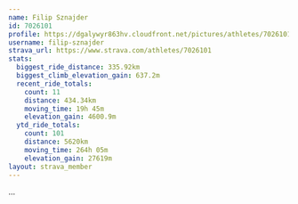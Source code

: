 ```yaml
---
name: Filip Sznajder
id: 7026101
profile: https://dgalywyr863hv.cloudfront.net/pictures/athletes/7026101/2123836/17/large.jpg
username: filip-sznajder
strava_url: https://www.strava.com/athletes/7026101
stats:
  biggest_ride_distance: 335.92km
  biggest_climb_elevation_gain: 637.2m
  recent_ride_totals:
    count: 11
    distance: 434.34km
    moving_time: 19h 45m
    elevation_gain: 4600.9m
  ytd_ride_totals:
    count: 101
    distance: 5620km
    moving_time: 264h 05m
    elevation_gain: 27619m
layout: strava_member
--- 
```

...
